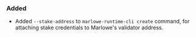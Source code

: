 ### Added

- Added `--stake-address` to `marlowe-runtime-cli create` command, for attaching stake credentials to Marlowe's validator address.
